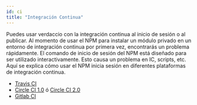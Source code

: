 ```yaml
---
id: ci
title: "Integración Continua"
---
```

Puedes usar verdaccio con la integración continua al inicio de sesión o al publicar. Al momento de usar el NPM para instalar un módulo privado en un entorno de integración continua por primera vez, encontrarás un problema rápidamente. El comando de inicio de sesión del NPM está diseñado para ser utilizado interactivamente. Esto causa un problema en IC, scripts, etc. Aquí se explica cómo usar el NPM inicia sesión en diferentes plataformas de integración continua.

- [Travis CI](https://remysharp.com/2015/10/26/using-travis-with-private-npm-deps)
- [Circle CI 1.0](https://circleci.com/docs/1.0/npm-login/) ó [Circle CI 2.0](https://circleci.com/docs/2.0/deployment-integrations/#npm)
- [Gitlab CI](https://www.exclamationlabs.com/blog/continuous-deployment-to-npm-using-gitlab-ci/)